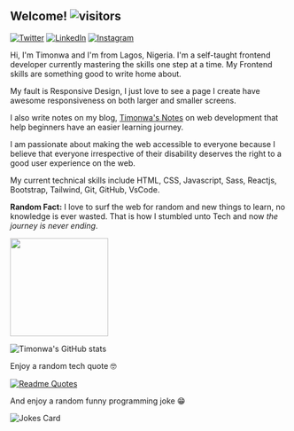 ## Welcome!   ![visitors](https://visitor-badge.glitch.me/badge?page_id=timonwa.visitor-badge)

<a href="https://www.twitter.com/timonwa_"><img alt="Twitter" src="https://img.shields.io/badge/Twitter%20-%231DA1F2.svg?&style=for-the-badge&logo=Twitter&logoColor=white"/></a>
<a href="https://www.linkedin.com/in/pelumi-akintokun"><img alt="LinkedIn" src="https://img.shields.io/badge/LinkedIn%20-%23E4405F.svg?&style=for-the-badge&logo=LinkedIn&logoColor=white"/></a>
<a href="https://www.instagram.com/timonwa_codes"><img alt="Instagram" src="https://img.shields.io/badge/Instagram%20-%23E4405F.svg?&style=for-the-badge&logo=Instagram&logoColor=white"/></a>

Hi, I'm Timonwa and I'm from Lagos, Nigeria.
I'm a self-taught frontend developer currently mastering the skills one step at a time.
My Frontend skills are something good to write home about.

My fault is Responsive Design, I just love to see a page I create have awesome responsiveness on both larger and smaller screens.

I also write notes on my blog, [Timonwa's Notes](https://blog.timonwa.com) on web development that help beginners have an easier learning journey.

I am passionate about making the web accessible to everyone because I believe that everyone irrespective of their disability deserves the right to a good user experience on the web.

My current technical skills include HTML, CSS, Javascript, Sass, Reactjs, Bootstrap, Tailwind, Git, GitHub, VsCode.

**Random Fact:** I love to surf the web for random and new things to learn, no knowledge is ever wasted. That is how I stumbled unto Tech and now *the journey is never ending*.

<img height="177em" src="https://github-readme-stats.vercel.app/api/top-langs/?username=timonwa&title_color=ffffff&theme=vue-dark&show_icons=true&count_private=true&hide_border=true&layout=compact&langs" />

![Timonwa's GitHub stats](https://github-readme-stats.vercel.app/api?username=timonwa&show_icons=true&theme=radical)

Enjoy a random tech quote 🤓

[![Readme Quotes](https://quotes-github-readme.vercel.app/api?type=horizontal)](https://github.com/piyushsuthar/github-readme-quotes)

And enjoy a random funny programming joke 😁

![Jokes Card](https://readme-jokes.vercel.app/api)


